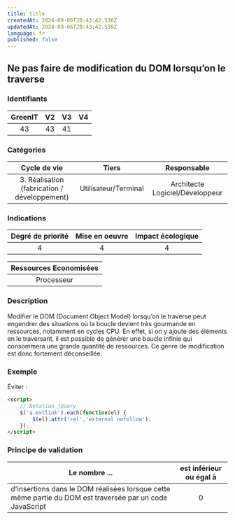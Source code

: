 ```yaml
---
title: title
createdAt: 2024-09-06T20:43:42.530Z
updatedAt: 2024-09-06T20:43:42.530Z
language: fr
published: false
---
```

## Ne pas faire de modification du DOM lorsqu’on le traverse

### Identifiants

| GreenIT |  V2  |  V3  |  V4  |
|:-------:|:----:|:----:|:----:|
|  43    | 43  | 41  |      |

### Catégories

| Cycle de vie |  Tiers  |  Responsable  |
|:---------:|:----:|:----:|
| 3. Réalisation (fabrication / développement) | Utilisateur/Terminal | Architecte Logiciel/Développeur |

### Indications

| Degré de priorité |      Mise en oeuvre       |  Impact écologique    |
|:-------------------:|:-------------------------:|:---------------------:|
| 4 | 4 | 4 |

|Ressources Economisées                                      |
|:----------------------------------------------------------:|
|  Processeur  |

### Description

Modifier le DOM (Document Object Model) lorsqu’on le traverse peut engendrer des situations où la boucle devient très gourmande
en ressources, notamment en cycles CPU. En effet, si on y ajoute des éléments en le traversant, il est possible de générer une boucle infinie qui consommera une grande quantité de ressources. Ce genre de modification est donc fortement déconseillée.

### Exemple

Éviter :
```html
<script>
    // Notation jQuery
    $('a.extlink').each(function(el) {
        $(el).attr('rel','external nofollow');
    });
</script>
```


### Principe de validation

| Le nombre ...     | est inférieur ou égal à   |  
|-------------------|:-------------------------:|
| d'insertions dans le DOM réalisées lorsque cette même partie du DOM est traversée par un code JavaScript  | 0  |
